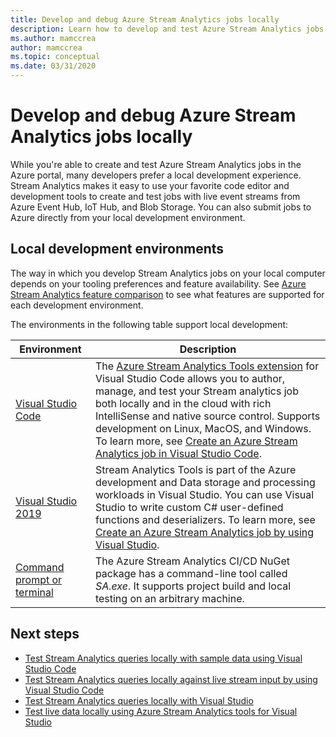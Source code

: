```yaml
---
title: Develop and debug Azure Stream Analytics jobs locally 
description: Learn how to develop and test Azure Stream Analytics jobs on your local computer before you run them in Azure portal.
ms.author: mamccrea
author: mamccrea
ms.topic: conceptual
ms.date: 03/31/2020
---
```


# Develop and debug Azure Stream Analytics jobs locally

While you're able to create and test Azure Stream Analytics jobs in the Azure portal, many developers prefer a local development experience. Stream Analytics makes it easy to use your favorite code editor and development tools to create and test jobs with live event streams from Azure Event Hub, IoT Hub, and Blob Storage. You can also submit jobs to Azure directly from your local development environment.

## Local development environments

The way in which you develop Stream Analytics jobs on your local computer depends on your tooling preferences and feature availability. See [Azure Stream Analytics feature comparison](feature-comparison.md) to see what features are supported for each development environment.

The environments in the following table support local development:

|Environment                              |Description    |
|-----------------------------------------|------------|
|[Visual Studio Code](visual-studio-code-explore-jobs.md)| The [Azure Stream Analytics Tools extension](https://marketplace.visualstudio.com/items?itemName=ms-bigdatatools.vscode-asa) for Visual Studio Code allows you to author, manage, and test your Stream analytics job both locally and in the cloud with rich IntelliSense and native source control. Supports development on Linux, MacOS, and Windows. To learn more, see [Create an Azure Stream Analytics job in Visual Studio Code](quick-create-vs-code.md).|
|[Visual Studio 2019](stream-analytics-tools-for-visual-studio-install.md) |Stream Analytics Tools is part of the Azure development and Data storage and processing workloads in Visual Studio. You can use Visual Studio to write custom C# user-defined functions and deserializers. To learn more, see [Create an Azure Stream Analytics job by using Visual Studio](stream-analytics-quick-create-vs.md).|
|[Command prompt or terminal](stream-analytics-tools-for-visual-studio-cicd.md)|The Azure Stream Analytics CI/CD NuGet package has a command-line tool called *SA.exe*. It supports project build and local testing on an arbitrary machine.|

## Next steps

* [Test Stream Analytics queries locally with sample data using Visual Studio Code](visual-studio-code-local-run.md)
* [Test Stream Analytics queries locally against live stream input by using Visual Studio Code](visual-studio-code-local-run-live-input.md)
* [Test Stream Analytics queries locally with Visual Studio](stream-analytics-vs-tools-local-run.md)
* [Test live data locally using Azure Stream Analytics tools for Visual Studio](stream-analytics-live-data-local-testing)
